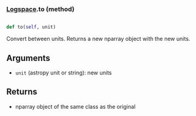### [Logspace](Logspace.md).to (method)


```py

def to(self, unit)

```



Convert between units.  Returns a new nparray object with the new units.

Arguments
---------
* `unit` (astropy unit or string): new units

Returns
-------
* nparray object of the same class as the original

